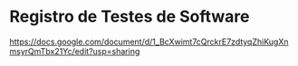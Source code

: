 # Registro de Testes de Software

https://docs.google.com/document/d/1_BcXwimt7cQrckrE7zdtyqZhiKugXnmsyrQmTbx21Yc/edit?usp=sharing
